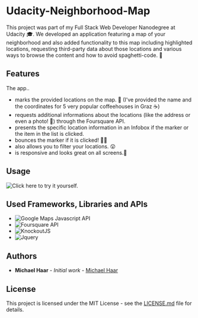 # Udacity-Neighborhood-Map

This project was part of my Full Stack Web Developer Nanodegree at Udacity 🎓. We developed an application featuring a map of your neighborhood and also added functionality to this map including highlighted locations, requesting third-party data about those locations and various ways to browse the content and how to avoid spaghetti-code. 🍝

## Features
The app..
- marks the provided locations on the map. 📍 (I've provided the name and the coordinates for 5 very popular coffeehouses in Graz ☕)
- requests additional informations about the locations (like the address or even a photo! 📸) through the Foursquare API.
- presents the specific location information in an Infobox if the marker or the item in the list is clicked.
- bounces the marker if it is clicked! 🙌🙌
- also allows you to filter your locations. 😲
- is responsive and looks great on all screens.📲

## Usage
![Click here](https://michi1992.github.io/Udacity-Neighborhood-Map/) to try it yourself.

## Used Frameworks, Libraries and APIs
- ![Google Maps Javascript API](https://developers.google.com/maps/documentation/javascript/tutorial)
- ![Foursquare API](https://developer.foursquare.com/docs)
- ![KnockoutJS](http://knockoutjs.com/)
- ![Jquery](https://jquery.com/)

## Authors

* **Michael Haar** - *Initial work* - [Michael Haar](https://github.com/michi1992)


## License

This project is licensed under the MIT License - see the [LICENSE.md](https://github.com/michi1992/Udacity-Neighborhood-Map/blob/master/LICENSE) file for details.
